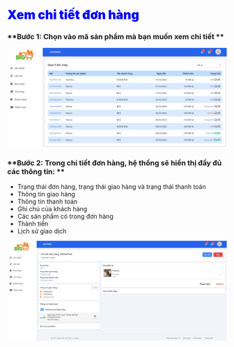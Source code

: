 # <span style= "color: blue; font-weight:900;"> Xem chi tiết đơn hàng </span>
### **Bước 1: Chọn vào mã sản phẩm mà bạn muốn xem chi tiết **

 ![](../images/order/order.png)

### **Bước 2: Trong chi tiết đơn hàng, hệ thống sẽ hiển thị đầy đủ các thông tin: **

- Trạng thái đơn hàng, trạng thái giao hàng và trạng thái thanh toán
- Thông tin giao hàng
- Thông tin thanh toán
- Ghi chú của khách hàng
- Các sản phẩm có trong đơn hàng
- Thành tiền
- Lịch sử giao dịch 

![](../images/order/stt-ord.png)

